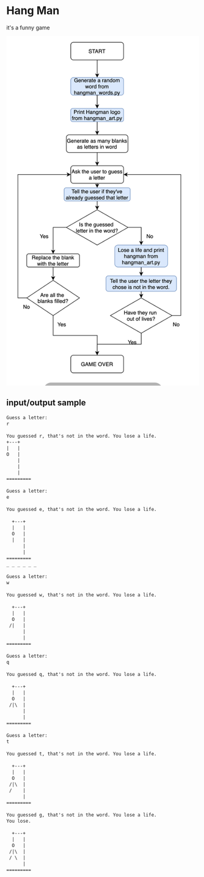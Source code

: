 # Hang Man

it's a funny game

![hang man](https://github.com/Abdurahman-hassan/100DaysOfCode/blob/main/Day07/7.1.Hangman/Amended%2BHangman%2BFlowchart.png?raw=true)


## input/output sample
```
Guess a letter:
r

You guessed r, that's not in the word. You lose a life.
+---+
|   |
O   |
    |
    |
    |
=========

Guess a letter:
e

You guessed e, that's not in the word. You lose a life.

  +---+
  |   |
  O   |
  |   |
      |
      |
=========
_ _ _ _ _ _

Guess a letter:
w

You guessed w, that's not in the word. You lose a life.

  +---+
  |   |
  O   |
 /|   |
      |
      |
=========

Guess a letter:
q

You guessed q, that's not in the word. You lose a life.

  +---+
  |   |
  O   |
 /|\  |
      |
      |
=========

Guess a letter:
t

You guessed t, that's not in the word. You lose a life.

  +---+
  |   |
  O   |
 /|\  |
 /    |
      |
=========

You guessed g, that's not in the word. You lose a life.
You lose.

  +---+
  |   |
  O   |
 /|\  |
 / \  |
      |
=========
```


```
